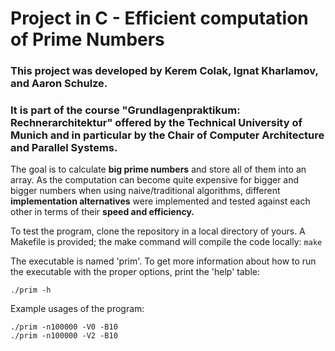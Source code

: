 # Project in C - Efficient computation of Prime Numbers
### This project was developed by Kerem Colak, Ignat Kharlamov, and Aaron Schulze.
### It is part of the course "Grundlagenpraktikum: Rechnerarchitektur" offered by the Technical University of Munich and in particular by the Chair of Computer Architecture and Parallel Systems.

The goal is to calculate **big prime numbers** and store all of them into an array.
As the computation can become quite expensive for bigger and bigger numbers when using naive/traditional algorithms,
different **implementation alternatives** were implemented and tested against each other in terms of their **speed and efficiency.**

To test the program, clone the repository in a local directory of yours.
A Makefile is provided; the make command will compile the code locally:
```make```

The executable is named 'prim'.
To get more information about how to run the executable with the proper options, print the 'help' table:
```
./prim -h
````
Example usages of the program:
```
./prim -n100000 -V0 -B10
./prim -n100000 -V2 -B10

